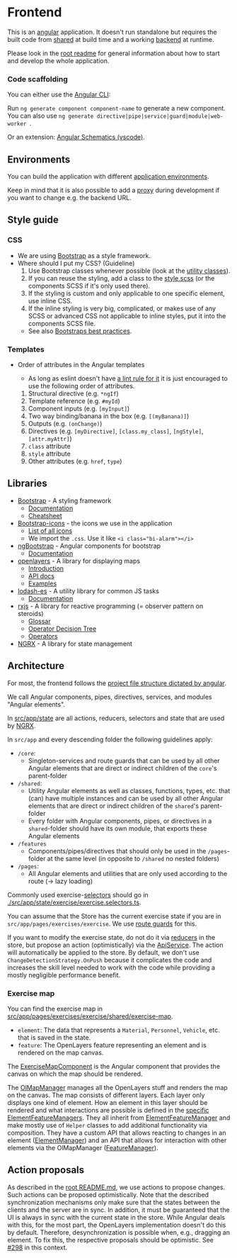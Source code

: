 # Frontend

This is an [angular](https://angular.io/) application. It doesn't run standalone but requires the built code from [shared](../shared) at build time and a working [backend](../backend) at runtime.

Please look in the [root readme](../README.md) for general information about how to start and develop the whole application.

### Code scaffolding

You can either use the [Angular CLI](https://angular.io/cli):

Run `ng generate component component-name` to generate a new component. You can also use `ng generate directive|pipe|service|guard|module|web-worker `.

Or an extension:
[Angular Schematics (vscode)](https://marketplace.visualstudio.com/items?itemName=cyrilletuzi.angular-schematics).

## Environments

You can build the application with different [application environments](https://angular.io/guide/build).

Keep in mind that it is also possible to add a [proxy](https://angular.io/guide/build#proxying-to-a-backend-server) during development if you want to change e.g. the backend URL.

## Style guide

### CSS

-   We are using [Bootstrap](https://getbootstrap.com) as a style framework.
-   Where should I put my CSS? (Guideline)
    1. Use Bootstrap classes whenever possible (look at the [utility classes](https://getbootstrap.com/docs/5.0/utilities/api/)).
    2. If you can reuse the styling, add a class to the [style.scss](./src/styles.scss) (or the components SCSS if it's only used there).
    3. If the styling is custom and only applicable to one specific element, use inline CSS.
    4. If the inline styling is very big, complicated, or makes use of any SCSS or advanced CSS not applicable to inline styles, put it into the components SCSS file.
    -   See also [Bootstraps best practices](https://getbootstrap.com/docs/5.0/extend/approach/#summary).

### Templates

-   Order of attributes in the Angular templates

    -   As long as eslint doesn't have [a lint rule for it](https://github.com/angular-eslint/angular-eslint/pull/605) it is just encouraged to use the following order of attributes.

    1. Structural directive (e.g. `*ngIf`)
    2. Template reference (e.g. `#myId`)
    3. Component inputs (e.g. `[myInput]`)
    4. Two way binding/banana in the box (e.g. `[(myBanana)]`)
    5. Outputs (e.g. `(onChange)`)
    6. Directives (e.g. `[myDirective]`, `[class.my_class]`, `[ngStyle]`, `[attr.myAttr]`)
    7. `class` attribute
    8. `style` attribute
    9. Other attributes (e.g. `href`, `type`)

## Libraries

-   [Bootstrap](https://getbootstrap.com) - A styling framework
    -   [Documentation](https://getbootstrap.com/docs)
    -   [Cheatsheet](https://getbootstrap.com/docs/5.1/examples/cheatsheet/)
-   [Bootstrap-icons](https://icons.getbootstrap.com/) - the icons we use in the application
    -   [List of all icons](https://icons.getbootstrap.com/#icons)
    -   We import the `.css`. Use it like `<i class="bi-alarm"></i>`
-   [ngBootstrap](https://ng-bootstrap.github.io/) - Angular components for bootstrap
    -   [Documentation](https://ng-bootstrap.github.io/#/components/accordion/examples)
-   [openlayers](https://openlayers.org/) - A library for displaying maps
    -   [Introduction](https://openlayers.org/workshop/en/)
    -   [API docs](https://openlayers.org/en/latest/apidoc/)
    -   [Examples](https://openlayers.org/en/latest/examples/)
-   [lodash-es](https://lodash.com/) - A utility library for common JS tasks
    -   [Documentation](https://lodash.com/docs)
-   [rxjs](https://rxjs-dev.firebaseapp.com/) - A library for reactive programming (= observer pattern on steroids)
    -   [Glossar](https://rxjs-dev.firebaseapp.com/guide/glossary-and-semantics)
    -   [Operator Decision Tree](https://rxjs-dev.firebaseapp.com/operator-decision-tree)
    -   [Operators](https://rxjs.dev/api?query=operators)
-   [NGRX](https://ngrx.io/) - A library for state management

## Architecture

For most, the frontend follows the [project file structure dictated by angular](https://angular.io/guide/file-structure).

We call Angular components, pipes, directives, services, and modules "Angular elements".

In [src/app/state](./src/app/state) are all actions, reducers, selectors and state that are used by [NGRX](https://ngrx.io/).

In `src/app` and every descending folder the following guidelines apply:

-   `/core`:
    -   Singleton-services and route guards that can be used by all other Angular elements that are direct or indirect children of the `core`'s parent-folder
-   `/shared`:
    -   Utility Angular elements as well as classes, functions, types, etc. that (can) have multiple instances and can be used by all other Angular elements that are direct or indirect children of the `shared`'s parent-folder
    -   Every folder with Angular components, pipes, or directives in a `shared`-folder should have its own module, that exports these Angular elements
-   `/features`
    -   Components/pipes/directives that should only be used in the `/pages`-folder at the same level (in opposite to `/shared` no nested folders)
-   `/pages`:
    -   All Angular elements and utilities that are only used according to the route (-> lazy loading)

Commonly used exercise-[selectors](https://ngrx.io/guide/store/selectors) should go in [./src/app/state/exercise/exercise.selectors.ts](./src/app/state/exercise/exercise.selectors.ts).

You can assume that the Store has the current exercise state if you are in `src/app/pages/exercises/exercise`. We use [route guards](https://angular.io/guide/router-tutorial-toh#canactivate-requiring-authentication) for this.

If you want to modify the exercise state, do not do it via [reducers](https://ngrx.io/guide/store/reducers) in the store, but propose an action (optimistically) via the [ApiService](./src/app/core/api.service.ts). The action will automatically be applied to the store.
By default, we don't use `ChangeDetectionStrategy.OnPush` because it complicates the code and increases the skill level needed to work with the code while providing a mostly negligible performance benefit.

### Exercise map

You can find the exercise map in [src/app/pages/exercises/exercise/shared/exercise-map](src/app/pages/exercises/exercise/shared/exercise-map).

-   `element`: The data that represents a `Material`, `Personnel`, `Vehicle`, etc. that is saved in the state.
-   `feature`: The OpenLayers feature representing an element and is rendered on the map canvas.

The [ExerciseMapComponent](src/app/pages/exercises/exercise/shared/exercise-map/exercise-map.component.ts) is the Angular component that provides the canvas on which the map should be rendered.

The [OlMapManager](src/app/pages/exercises/exercise/shared/exercise-map/utility/ol-map-manager.ts) manages all the OpenLayers stuff and renders the map on the canvas.
The map consists of different layers. Each layer only displays one kind of element. How an element in this layer should be rendered and what interactions are possible is defined in the [specific ElementFeatureManagers](src/app/pages/exercises/exercise/shared/exercise-map/feature-managers).
They all inherit from [ElementFeatureManager](src/app/pages/exercises/exercise/shared/exercise-map/feature-managers/element-feature-manager.ts) and make mostly use of `Helper` classes to add additional functionality via composition.
They have a custom API that allows reacting to changes in an element ([ElementManager](src/app/pages/exercises/exercise/shared/exercise-map/feature-managers/element-manager.ts)) and an API that allows for interaction with other elements via the OlMapManager ([FeatureManager](src/app/pages/exercises/exercise/shared/exercise-map/utility/feature-manager.ts)).

## Action proposals

As described in the [root README.md](../README.md), we use actions to propose changes.
Such actions can be proposed optimistically.
Note that the described synchronization mechanisms only make sure that the states between the clients and the server are in sync. In addition, it must be guaranteed that the UI is always in sync with the current state in the store. While Angular deals with this, for the most part, the OpenLayers implementation doesn't do this by default. Therefore, desynchronization is possible when, e.g., dragging an element. To fix this, the respective proposals should be optimistic.
See [#298](https://github.com/hpi-sam/digital-fuesim-manv/issues/298) in this context.
